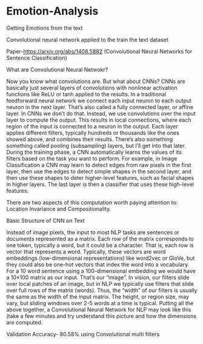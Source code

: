 # Emotion-Analysis
Getting Emotions from the text 

Convolutional neural network applied to the train the text dataset

Paper-https://arxiv.org/abs/1408.5882 (Convolutional Neural Networks for Sentence Classification)

What are Convolutional Neural Netwokr?

Now you know what convolutions are. But what about CNNs? CNNs are basically just several layers of convolutions with nonlinear activation functions like ReLU or tanh applied to the results. In a traditional feedforward neural network we connect each input neuron to each output neuron in the next layer. That’s also called a fully connected layer, or affine layer. In CNNs we don’t do that. Instead, we use convolutions over the input layer to compute the output. This results in local connections, where each region of the input is connected to a neuron in the output. Each layer applies different filters, typically hundreds or thousands like the ones showed above, and combines their results. There’s also something something called pooling (subsampling) layers, but I’ll get into that later. During the training phase, a CNN automatically learns the values of its filters based on the task you want to perform. For example, in Image Classification a CNN may learn to detect edges from raw pixels in the first layer, then use the edges to detect simple shapes in the second layer, and then use these shapes to deter higher-level features, such as facial shapes in higher layers. The last layer is then a classifier that uses these high-level features.

There are two aspects of this computation worth paying attention to: Location Invariance and Compositionality.

Basic Structure of CNN on Text

Instead of image pixels, the input to most NLP tasks are sentences or documents represented as a matrix. Each row of the matrix corresponds to one token, typically a word, but it could be a character. That is, each row is vector that represents a word. Typically, these vectors are word embeddings (low-dimensional representations) like word2vec or GloVe, but they could also be one-hot vectors that index the word into a vocabulary. For a 10 word sentence using a 100-dimensional embedding we would have a 10×100 matrix as our input. That’s our “image”.
In vision, our filters slide over local patches of an image, but in NLP we typically use filters that slide over full rows of the matrix (words). Thus, the “width” of our filters is usually the same as the width of the input matrix. The height, or region size, may vary, but sliding windows over 2-5 words at a time is typical. Putting all the above together, a Convolutional Neural Network for NLP may look like this (take a few minutes and try understand this picture and how the dimensions are computed. 

Validation Accuracy- 80.58% using Convolutional multi filters
